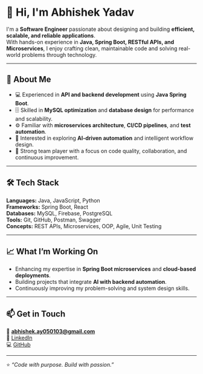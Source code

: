 # 👋 Hi, I'm Abhishek Yadav

I'm a **Software Engineer** passionate about designing and building **efficient, scalable, and reliable applications**.  
With hands-on experience in **Java, Spring Boot, RESTful APIs, and Microservices**, I enjoy crafting clean, maintainable code and solving real-world problems through technology.

---

## 🚀 About Me
- 💻 Experienced in **API and backend development** using **Java Spring Boot**.  
- 🗄️ Skilled in **MySQL optimization** and **database design** for performance and scalability.  
- ⚙️ Familiar with **microservices architecture**, **CI/CD pipelines**, and **test automation**.  
- 🤖 Interested in exploring **AI-driven automation** and intelligent workflow design.  
- 🧩 Strong team player with a focus on code quality, collaboration, and continuous improvement.

---

## 🛠️ Tech Stack
**Languages:** Java, JavaScript, Python  
**Frameworks:** Spring Boot, React  
**Databases:** MySQL, Firebase, PostgreSQL  
**Tools:** Git, GitHub, Postman, Swagger  
**Concepts:** REST APIs, Microservices, OOP, Agile, Unit Testing  

---

## 📈 What I’m Working On
- Enhancing my expertise in **Spring Boot microservices** and **cloud-based deployments**.  
- Building projects that integrate **AI with backend automation**.  
- Continuously improving my problem-solving and system design skills.

---

## 📫 Get in Touch
📧 **abhishek.ay050103@gmail.com**  
💼 [LinkedIn](https://linkedin.com/in/abhishek-yadav-b46aa61b5)  
💻 [GitHub](https://github.com/Abhi181818)  

---

⭐ _“Code with purpose. Build with passion.”_
